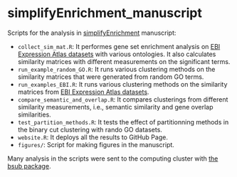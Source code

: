 # simplifyEnrichment_manuscript

Scripts for the analysis in [simplifyEnrichment](https://github.com/jokergoo/simplifyEnrichment) manuscript:

- `collect_sim_mat.R`: It performes gene set enrichment analysis on [EBI Expression Atlas datasets](https://www.ebi.ac.uk/gxa/download) with various ontologies. It also calculates similarity matrices with different measurements on the significant terms.
- `run_example_random_GO.R`: It runs various clustering methods on the similarity matrices that were generated from random GO terms.
- `run_examples_EBI.R`: It runs various clustering methods on the similarity matrices from [EBI Expression Atlas datasets](https://www.ebi.ac.uk/gxa/download).
- `compare_semantic_and_overlap.R`: It compares clusterings from different similarity measurements, i.e., semantic similarity and gene overlap similarities.
- `test_partition_methods.R`: It tests the effect of partitionning methods in the binary cut clustering with rando GO datasets.
- `website.R`: It deploys all the results to GitHub Page.
- `figures/`: Script for making figures in the manuscript.

Many analysis in the scripts were sent to the computing cluster with [the bsub package](https://github.com/jokergoo/bsub).
